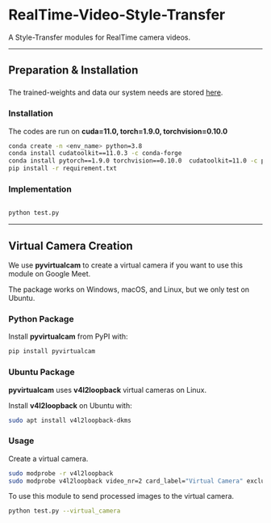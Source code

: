 # RealTime-Video-Style-Transfer

A Style-Transfer modules for RealTime camera videos.

---
## Preparation & Installation 

###
The trained-weights and data our system needs are stored [here](https://drive.google.com/drive/folders/1VJp29A73TzXNTAjESy8cvupRs4qRFRc3?usp=sharing). 
### Installation
The codes are run on **cuda=11.0, torch=1.9.0, torchvision=0.10.0**
```sh
conda create -n <env_name> python=3.8
conda install cudatoolkit==11.0.3 -c conda-forge
conda install pytorch==1.9.0 torchvision==0.10.0  cudatoolkit=11.0 -c pytorch -c conda-forge
pip install -r requirement.txt
```  
### Implementation

```sh

python test.py
```

---
## Virtual Camera Creation

We use **pyvirtualcam** to create a virtual camera if you want to use this module on Google Meet. 

The package works on Windows, macOS, and Linux, but we only test on Ubuntu.

### Python Package

Install **pyvirtualcam** from PyPI with:
```sh
pip install pyvirtualcam
```

### Ubuntu Package

**pyvirtualcam** uses **v4l2loopback** virtual cameras on Linux.

Install **v4l2loopback** on Ubuntu with:
```sh
sudo apt install v4l2loopback-dkms
```

### Usage
Create a virtual camera.
```sh
sudo modprobe -r v4l2loopback
sudo modprobe v4l2loopback video_nr=2 card_label="Virtual Camera" exclusive_caps=1
```
To use this module to send processed images to the virtual camera.
```sh
python test.py --virtual_camera
```